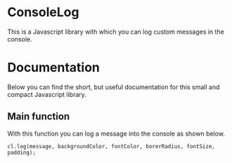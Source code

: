 # ConsoleLog
This is a Javascript library with which you can log custom messages in the console.

# Documentation

Below you can find the short, but useful documentation for this small and compact Javascript library.

## Main function

With this function you can log a message into the console as shown below.

```
cl.log(message, backgroundColor, fontColor, borerRadius, fontSize, padding);
```
